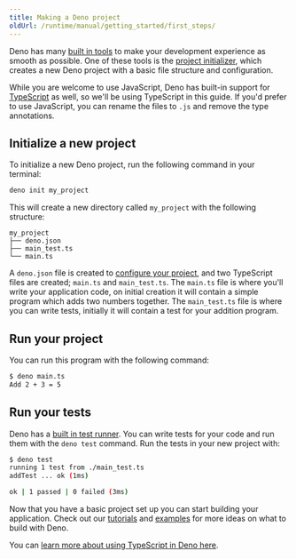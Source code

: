 ```yaml
---
title: Making a Deno project
oldUrl: /runtime/manual/getting_started/first_steps/
---
```


Deno has many [built in tools](/runtime/reference/cli/) to make your development
experience as smooth as possible. One of these tools is the
[project initializer](/runtime/reference/cli/init/), which creates a new Deno
project with a basic file structure and configuration.

While you are welcome to use JavaScript, Deno has built-in support for
[TypeScript](https://www.typescriptlang.org/) as well, so we'll be using
TypeScript in this guide. If you'd prefer to use JavaScript, you can rename the
files to `.js` and remove the type annotations.

## Initialize a new project

To initialize a new Deno project, run the following command in your terminal:

```bash
deno init my_project
```

This will create a new directory called `my_project` with the following
structure:

```plaintext
my_project
├── deno.json
├── main_test.ts
└── main.ts
```

A `deno.json` file is created to
[configure your project](/runtime/fundamentals/configuration/), and two
TypeScript files are created; `main.ts` and `main_test.ts`. The `main.ts` file
is where you'll write your application code, on initial creation it will contain
a simple program which adds two numbers together. The `main_test.ts` file is
where you can write tests, initially it will contain a test for your addition
program.

## Run your project

You can run this program with the following command:

```bash
$ deno main.ts
Add 2 + 3 = 5
```

## Run your tests

Deno has a [built in test runner](/runtime/fundamentals/testing/). You can write
tests for your code and run them with the `deno test` command. Run the tests in
your new project with:

```bash
$ deno test
running 1 test from ./main_test.ts     
addTest ... ok (1ms)

ok | 1 passed | 0 failed (3ms)
```

Now that you have a basic project set up you can start building your
application. Check out our [tutorials](/runtime/tutorials/) and
[examples](/examples/) for more ideas on what to build with Deno.

You can
[learn more about using TypeScript in Deno here](/runtime/fundamentals/typescript).
